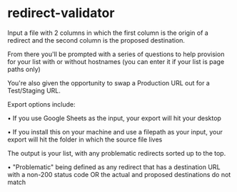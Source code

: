 # redirect-validator
Input a file with 2 columns in which the first column is the origin of a redirect and the second column is the proposed destination. 

From there you'll be prompted with a series of questions to help provision for your list with or without hostnames (you can enter it if your list is page paths only)

You're also given the opportunity to swap a Production URL out for a Test/Staging URL. 

Export options include:

  • If you use Google Sheets as the input, your export will hit your desktop
  
  • If you install this on your machine and use a filepath as your input, your export will hit the folder in which the source file lives

The output is your list, with any problematic redirects sorted up to the top. 

  • "Problematic" being defined as any redirect that has a destination URL with a non-200 status code OR the actual and proposed destinations do not match
